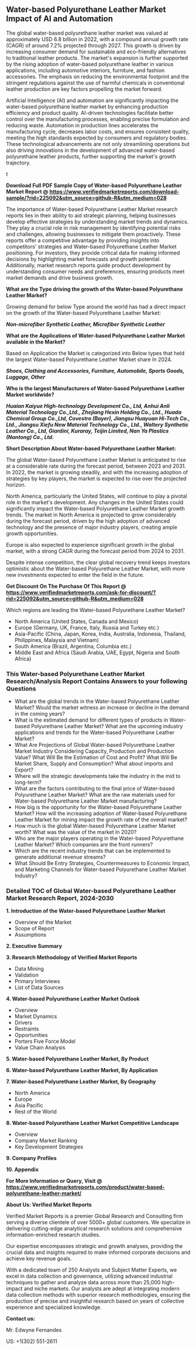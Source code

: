 <h2>Water-based Polyurethane Leather Market Impact of AI and Automation</h2><p>The global water-based polyurethane leather market was valued at approximately USD 6.8 billion in 2022, with a compound annual growth rate (CAGR) of around 7.2% projected through 2027. This growth is driven by increasing consumer demand for sustainable and eco-friendly alternatives to traditional leather products. The market's expansion is further supported by the rising adoption of water-based polyurethane leather in various applications, including automotive interiors, furniture, and fashion accessories. The emphasis on reducing the environmental footprint and the stringent regulations against the use of harmful chemicals in conventional leather production are key factors propelling the market forward.</p><p>Artificial Intelligence (AI) and automation are significantly impacting the water-based polyurethane leather market by enhancing production efficiency and product quality. AI-driven technologies facilitate better control over the manufacturing processes, enabling precise formulation and reducing waste. Automation in production lines accelerates the manufacturing cycle, decreases labor costs, and ensures consistent quality, meeting the high standards expected by consumers and regulatory bodies. These technological advancements are not only streamlining operations but also driving innovations in the development of advanced water-based polyurethane leather products, further supporting the market's growth trajectory.</p>t</p><p id="" class=""><strong>Download Full PDF Sample Copy of Water-based Polyurethane Leather Market Report @ <a href="https://www.verifiedmarketreports.com/download-sample/?rid=225092&utm_source=github-R&utm_medium=028" target="_blank">https://www.verifiedmarketreports.com/download-sample/?rid=225092&utm_source=github-R&utm_medium=028</a></strong></p><p>The importance of&nbsp;Water-based Polyurethane Leather Market research reports lies in their ability to aid strategic planning, helping businesses develop effective strategies by understanding market trends and dynamics. They play a crucial role in risk management by identifying potential risks and challenges, allowing businesses to mitigate them proactively. These reports offer a competitive advantage by providing insights into competitors' strategies and Water-based Polyurethane Leather Market positioning. For investors, they provide critical data for making informed decisions by highlighting market forecasts and growth potential. Additionally, market research reports guide product development by understanding consumer needs and preferences, ensuring products meet market demands and drive business growth.</p><p><strong>What are the&nbsp;Type driving the growth of the Water-based Polyurethane Leather Market?</strong></p><p id="" class="">Growing demand for below Type around the world has had a direct impact on the growth of the Water-based Polyurethane Leather Market:</p><em><strong>Non-microfiber Synthetic Leather, Microfiber Synthetic Leather</strong></em></p><strong>What are the&nbsp;Applications&nbsp;of Water-based Polyurethane Leather Market available in the Market?</strong></p><p id="" class="">Based on Application the Market is categorized into Below types that held the largest Water-based Polyurethane Leather Market share In 2024.</p><em><strong>Shoes, Clothing and Accessories, Furniture, Automobile, Sports Goods, Luggage, Other</strong></em></p><strong>Who is the largest Manufacturers of Water-based Polyurethane Leather Market worldwide?</strong></p><p><em><strong>Huaian Kaiyue High-technology Development Co., Ltd, Anhui Anli Material Technology Co.,Ltd., Zhejiang Hexin Holding Co., Ltd., Huada Chemical Group Co.,Ltd, Covestro (Bayer), Jiangsu Huayuan Hi-Tech Co., Ltd., Jiangsu Xiefu New Material Technology Co., Ltd., Waltery Synthetic Leather Co., Ltd, Giardini, Kuraray, Teijin Limited, Nan Ya Plastics (Nantong) Co., Ltd.</strong></em></p><p id="" class=""><strong>Short Description About Water-based Polyurethane Leather Market:</strong></p><p>The global Water-based Polyurethane Leather Market is anticipated to rise at a considerable rate during the forecast period, between 2023 and 2031. In 2022, the market is growing steadily, and with the increasing adoption of strategies by key players, the market is expected to rise over the projected horizon.</p><p>North America, particularly the United States, will continue to play a pivotal role in the market's development. Any changes in the United States could significantly impact the Water-based Polyurethane Leather Market growth trends. The market in North America is projected to grow considerably during the forecast period, driven by the high adoption of advanced technology and the presence of major industry players, creating ample growth opportunities.</p><p>Europe is also expected to experience significant growth in the global market, with a strong CAGR during the forecast period from 2024 to 2031.</p><p>Despite intense competition, the clear global recovery trend keeps investors optimistic about the Water-based Polyurethane Leather Market, with more new investments expected to enter the field in the future.</p><p id="" class=""><strong>Get Discount On The Purchase Of This Report @ <a href="https://www.verifiedmarketreports.com/ask-for-discount/?rid=225092&utm_source=github-R&utm_medium=028" target="_blank">https://www.verifiedmarketreports.com/ask-for-discount/?rid=225092&utm_source=github-R&utm_medium=028</a></strong></p>Which regions are leading the Water-based Polyurethane Leather Market?</p><ul><li>North America (United States, Canada and Mexico)</li><li>Europe (Germany, UK, France, Italy, Russia and Turkey etc.)</li><li>Asia-Pacific (China, Japan, Korea, India, Australia, Indonesia, Thailand, Philippines, Malaysia and Vietnam)</li><li>South America (Brazil, Argentina, Columbia etc.)</li><li>Middle East and Africa (Saudi Arabia, UAE, Egypt, Nigeria and South Africa)</li></ul><h3 id="" class="">This Water-based Polyurethane Leather Market Research/Analysis Report Contains Answers to your following Questions</h3><ul><li>What are the global trends in the Water-based Polyurethane Leather Market? Would the market witness an increase or decline in the demand in the coming years?</li><li>What is the estimated demand for different types of products in Water-based Polyurethane Leather Market? What are the upcoming industry applications and trends for the Water-based Polyurethane Leather Market?</li><li>What Are Projections of Global Water-based Polyurethane Leather Market Industry Considering Capacity, Production and Production Value? What Will Be the Estimation of Cost and Profit? What Will Be Market Share, Supply and Consumption? What about imports and Export?</li><li>Where will the strategic developments take the industry in the mid to long-term?</li><li>What are the factors contributing to the final price of Water-based Polyurethane Leather Market? What are the raw materials used for Water-based Polyurethane Leather Market manufacturing?</li><li>How big is the opportunity for the Water-based Polyurethane Leather Market? How will the increasing adoption of Water-based Polyurethane Leather Market for mining impact the growth rate of the overall market?</li><li>How much is the global Water-based Polyurethane Leather Market worth? What was the value of the market In 2020?</li><li>Who are the major players operating in the Water-based Polyurethane Leather Market? Which companies are the front runners?</li><li>Which are the recent industry trends that can be implemented to generate additional revenue streams?</li><li>What Should Be Entry Strategies, Countermeasures to Economic Impact, and Marketing Channels for Water-based Polyurethane Leather Market Industry?</li></ul><h3 id="" class="">Detailed TOC of Global Water-based Polyurethane Leather Market Research Report, 2024-2030</h3><p id="" class=""><strong>1. Introduction of the Water-based Polyurethane Leather Market</strong></p><ul><li>Overview of the Market</li><li>Scope of Report</li><li>Assumptions</li></ul><p id="" class=""><strong>2. Executive Summary</strong></p><p id="" class=""><strong>3. Research Methodology of Verified Market Reports</strong></p><ul><li>Data Mining</li><li>Validation</li><li>Primary Interviews</li><li>List of Data Sources</li></ul><p id="" class=""><strong>4. Water-based Polyurethane Leather Market Outlook</strong></p><ul><li>Overview</li><li>Market Dynamics</li><li>Drivers</li><li>Restraints</li><li>Opportunities</li><li>Porters Five Force Model</li><li>Value Chain Analysis</li></ul><p id="" class=""><strong>5. Water-based Polyurethane Leather Market, By Product</strong></p><p id="" class=""><strong>6. Water-based Polyurethane Leather Market, By Application</strong></p><p id="" class=""><strong>7. Water-based Polyurethane Leather Market, By Geography</strong></p><ul><li>North America</li><li>Europe</li><li>Asia Pacific</li><li>Rest of the World</li></ul><p id="" class=""><strong>8. Water-based Polyurethane Leather Market Competitive Landscape</strong></p><ul><li>Overview</li><li>Company Market Ranking</li><li>Key Development Strategies</li></ul><p id="" class=""><strong>9. Company Profiles</strong></p><p id="" class=""><strong>10. Appendix</strong></p><p id="" class=""><strong>For More Information or Query, Visit @ <a href="https://www.verifiedmarketreports.com/product/water-based-polyurethane-leather-market/" target="_blank">https://www.verifiedmarketreports.com/product/water-based-polyurethane-leather-market/</a></strong></p><p id="" class=""><strong>About Us: Verified Market Reports</strong></p><p id="" class="">Verified Market Reports is a premier Global Research and Consulting firm serving a diverse clientele of over 5000+ global customers. We specialize in delivering cutting-edge analytical research solutions and comprehensive information-enriched research studies.</p><p id="" class="">Our expertise encompasses strategic and growth analyses, providing the crucial data and insights required to make informed corporate decisions and achieve key revenue goals.</p><p id="" class="">With a dedicated team of 250 Analysts and Subject Matter Experts, we excel in data collection and governance, utilizing advanced industrial techniques to gather and analyze data across more than 25,000 high-impact and niche markets. Our analysts are adept at integrating modern data collection methods with superior research methodologies, ensuring the production of precise and insightful research based on years of collective experience and specialized knowledge.</p><p id="" class=""><strong>Contact us:</strong></p><p id="" class="">Mr. Edwyne Fernandes</p><p id="" class="">US: +1(302) 551-2611</p>